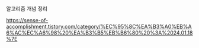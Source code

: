 알고리즘 개념 정리


https://sense-of-accomplishment.tistory.com/category/%EC%95%8C%EA%B3%A0%EB%A6%AC%EC%A6%98%20%EA%B3%B5%EB%B6%80%20%3A%2024.01.18%7E

